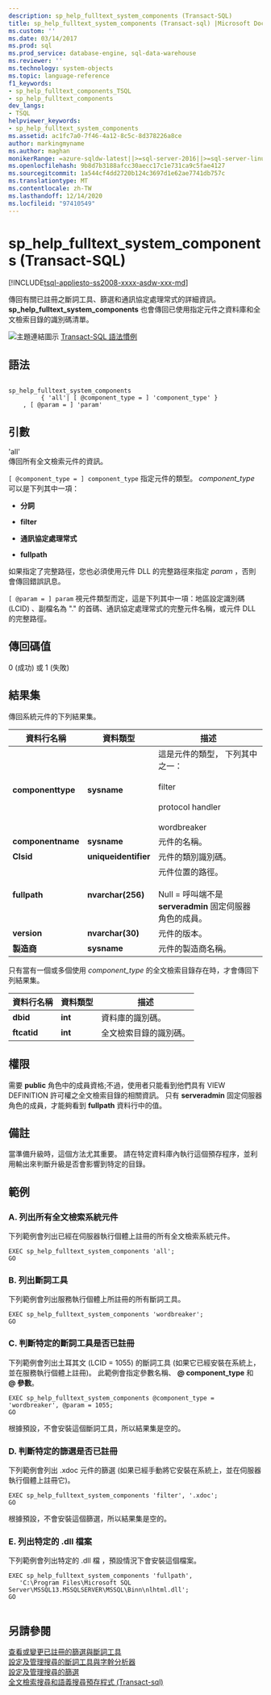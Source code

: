 ```yaml
---
description: sp_help_fulltext_system_components (Transact-SQL)
title: sp_help_fulltext_system_components (Transact-sql) |Microsoft Docs
ms.custom: ''
ms.date: 03/14/2017
ms.prod: sql
ms.prod_service: database-engine, sql-data-warehouse
ms.reviewer: ''
ms.technology: system-objects
ms.topic: language-reference
f1_keywords:
- sp_help_fulltext_components_TSQL
- sp_help_fulltext_components
dev_langs:
- TSQL
helpviewer_keywords:
- sp_help_fulltext_system_components
ms.assetid: ac1fc7a0-7f46-4a12-8c5c-8d378226a8ce
author: markingmyname
ms.author: maghan
monikerRange: =azure-sqldw-latest||>=sql-server-2016||>=sql-server-linux-2017||=azuresqldb-mi-current
ms.openlocfilehash: 9b8d7b3188afcc30aecc17c1e731ca9c5fae4127
ms.sourcegitcommit: 1a544cf4dd2720b124c3697d1e62ae7741db757c
ms.translationtype: MT
ms.contentlocale: zh-TW
ms.lasthandoff: 12/14/2020
ms.locfileid: "97410549"
---
```

# <a name="sp_help_fulltext_system_components-transact-sql"></a>sp_help_fulltext_system_components (Transact-SQL)
[!INCLUDE[tsql-appliesto-ss2008-xxxx-asdw-xxx-md](../../includes/tsql-appliesto-ss2008-xxxx-asdw-xxx-md.md)]

  傳回有關已註冊之斷詞工具、篩選和通訊協定處理常式的詳細資訊。 **sp_help_fulltext_system_components** 也會傳回已使用指定元件之資料庫和全文檢索目錄的識別碼清單。  
  
 ![主題連結圖示](../../database-engine/configure-windows/media/topic-link.gif "主題連結圖示") [Transact-SQL 語法慣例](../../t-sql/language-elements/transact-sql-syntax-conventions-transact-sql.md)  
  
## <a name="syntax"></a>語法  
  
```  
  
sp_help_fulltext_system_components   
         { 'all'| [ @component_type = ] 'component_type' }  
    , [ @param = ] 'param'  
```  
  
## <a name="arguments"></a>引數  
 'all'  
 傳回所有全文檢索元件的資訊。  
  
`[ @component_type = ] component_type` 指定元件的類型。 *component_type* 可以是下列其中一項：  
  
-   **分詞**  
  
-   **filter**  
  
-   **通訊協定處理常式**  
  
-   **fullpath**  
  
 如果指定了完整路徑，您也必須使用元件 DLL 的完整路徑來指定 *param* ，否則會傳回錯誤訊息。  
  
`[ @param = ] param` 視元件類型而定，這是下列其中一項：地區設定識別碼 (LCID) 、副檔名為 "." 的首碼、通訊協定處理常式的完整元件名稱，或元件 DLL 的完整路徑。  
  
## <a name="return-code-values"></a>傳回碼值  
 0 (成功) 或 1 (失敗)  
  
## <a name="result-sets"></a>結果集  
 傳回系統元件的下列結果集。  
  
|資料行名稱|資料類型|描述|  
|-----------------|---------------|-----------------|  
|**componenttype**|**sysname**|這是元件的類型， 下列其中之一：<br /><br /> filter<br /><br /> protocol handler<br /><br /> wordbreaker|  
|**componentname**|**sysname**|元件的名稱。|  
|**Clsid**|**uniqueidentifier**|元件的類別識別碼。|  
|**fullpath**|**nvarchar(256)**|元件位置的路徑。<br /><br /> Null = 呼叫端不是 **serveradmin** 固定伺服器角色的成員。|  
|**version**|**nvarchar(30)**|元件的版本。|  
|**製造商**|**sysname**|元件的製造商名稱。|  
  
 只有當有一個或多個使用 *component_type* 的全文檢索目錄存在時，才會傳回下列結果集。  
  
|資料行名稱|資料類型|描述|  
|-----------------|---------------|-----------------|  
|**dbid**|**int**|資料庫的識別碼。|  
|**ftcatid**|**int**|全文檢索目錄的識別碼。|  
  
## <a name="permissions"></a>權限  
 需要 **public** 角色中的成員資格;不過，使用者只能看到他們具有 VIEW DEFINITION 許可權之全文檢索目錄的相關資訊。 只有 **serveradmin** 固定伺服器角色的成員，才能夠看到 **fullpath** 資料行中的值。  
  
## <a name="remarks"></a>備註  
 當準備升級時，這個方法尤其重要。 請在特定資料庫內執行這個預存程序，並利用輸出來判斷升級是否會影響到特定的目錄。  
  
## <a name="examples"></a>範例  
  
### <a name="a-listing-all-full-text-system-components"></a>A. 列出所有全文檢索系統元件  
 下列範例會列出已經在伺服器執行個體上註冊的所有全文檢索系統元件。  
  
```  
EXEC sp_help_fulltext_system_components 'all';  
GO  
```  
  
### <a name="b-listing-word-breakers"></a>B. 列出斷詞工具  
 下列範例會列出服務執行個體上所註冊的所有斷詞工具。  
  
```  
EXEC sp_help_fulltext_system_components 'wordbreaker';  
GO  
```  
  
### <a name="c-determining-whether-a-specific-word-breaker-is-registered"></a>C. 判斷特定的斷詞工具是否已註冊  
 下列範例會列出土耳其文 (LCID = 1055) 的斷詞工具 (如果它已經安裝在系統上，並在服務執行個體上註冊)。 此範例會指定參數名稱、 **\@ component_type** 和 **\@ 參數**。  
  
```  
EXEC sp_help_fulltext_system_components @component_type = 'wordbreaker', @param = 1055;  
GO  
```  
  
 根據預設，不會安裝這個斷詞工具，所以結果集是空的。  
  
### <a name="d-determining-whether-a-specific-filter-has-been-registered"></a>D. 判斷特定的篩選是否已註冊  
 下列範例會列出 .xdoc 元件的篩選 (如果已經手動將它安裝在系統上，並在伺服器執行個體上註冊它)。  
  
```  
EXEC sp_help_fulltext_system_components 'filter', '.xdoc';  
GO  
```  
  
 根據預設，不會安裝這個篩選，所以結果集是空的。  
  
### <a name="e-listing-a-specific-dll-file"></a>E. 列出特定的 .dll 檔案  
 下列範例會列出特定的 .dll 檔 ，預設情況下會安裝這個檔案。  
  
```  
EXEC sp_help_fulltext_system_components 'fullpath',   
   'C:\Program Files\Microsoft SQL Server\MSSQL13.MSSQLSERVER\MSSQL\Binn\nlhtml.dll';  
GO  
  
```  
  
## <a name="see-also"></a>另請參閱  
 [查看或變更已註冊的篩選與斷詞工具](../../relational-databases/search/view-or-change-registered-filters-and-word-breakers.md)   
 [設定及管理搜尋的斷詞工具與字幹分析器](../../relational-databases/search/configure-and-manage-word-breakers-and-stemmers-for-search.md)   
 [設定及管理搜尋的篩選](../../relational-databases/search/configure-and-manage-filters-for-search.md)   
 [全文檢索搜尋和語義搜尋預存程式 &#40;Transact-sql&#41;](../../relational-databases/system-stored-procedures/full-text-search-and-semantic-search-stored-procedures-transact-sql.md)  
  
  
